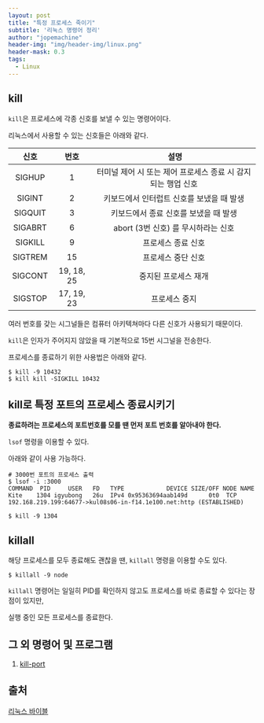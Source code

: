 ```yaml
---
layout: post
title: "특정 프로세스 죽이기"
subtitle: '리눅스 명령어 정리'
author: "jopemachine"
header-img: "img/header-img/linux.png"
header-mask: 0.3
tags:
  - Linux
---
```


## kill

`kill`은 프로세스에 각종 신호를 보낼 수 있는 명령어이다.

리눅스에서 사용할 수 있는 신호들은 아래와 같다.

|   신호   |   번호   |  ️     설명       |
| :----: | :----: | :----: |
| SIGHUP | 1 | 터미널 제어 시 또는 제어 프로세스 종료 시 감지되는 행업 신호 |
| SIGINT | 2 | 키보드에서 인터럽트 신호를 보냈을 때 발생 |
| SIGQUIT | 3 | 키보드에서 종료 신호를 보냈을 때 발생 |
| SIGABRT | 6 | abort (3번 신호) 를 무시하라는 신호 |
| SIGKILL | 9 | 프로세스 종료 신호 |
| SIGTREM | 15 | 프로세스 중단 신호 |
| SIGCONT | 19, 18, 25 | 중지된 프로세스 재개  |
| SIGSTOP | 17, 19, 23 | 프로세스 중지  |

여러 번호를 갖는 시그널들은 컴퓨터 아키텍쳐마다 다른 신호가 사용되기 때문이다.

`kill`은 인자가 주어지지 않았을 때 기본적으로 15번 시그널을 전송한다.

프로세스를 종료하기 위한 사용법은 아래와 같다.

```shell-script
$ kill -9 10432
$ kill kill -SIGKILL 10432
```

## kill로 특정 포트의 프로세스 종료시키기

**종료하려는 프로세스의 포트번호를 모를 땐 먼저 포트 번호를 알아내야 한다.**

`lsof` 명령을 이용할 수 있다.

아래와 같이 사용 가능하다.

```shell-script
# 3000번 포트의 프로세스 출력
$ lsof -i :3000
COMMAND  PID     USER   FD   TYPE            DEVICE SIZE/OFF NODE NAME
Kite    1304 igyubong   26u  IPv4 0x95363694aab149d      0t0  TCP 192.168.219.199:64677->kul08s06-in-f14.1e100.net:http (ESTABLISHED)

$ kill -9 1304
```

## killall

해당 프로세스를 모두 종료해도 괜찮을 땐, `killall` 명령을 이용할 수도 있다.

```shell-script
$ killall -9 node
```

`killall` 명령어는 일일히 PID를 확인하지 않고도 프로세스를 바로 종료할 수 있다는 장점이 있지만,

실행 중인 모든 프로세스를 종료한다.

## 그 외 명령어 및 프로그램

1. [kill-port](https://www.npmjs.com/package/kill-port)


## 출처

[리눅스 바이블](http://www.kyobobook.co.kr/product/detailViewKor.laf?ejkGb=KOR&mallGb=KOR&barcode=9791185890586)


